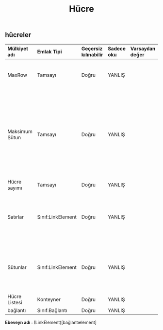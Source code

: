 ﻿---
title: Hücre
second_title: Aspose.Cells Cloud Documen
type: docs
url: /tr/specification/model/cells/
description: "Aspose.Cells Bulut modeli spesifikasyonu: Cells. Açma, oluşturma, düzenleme, bölme, birleştirme, karşılaştırma ve dönüştürme gibi özelliklerle Excel ve diğer elektronik tablo belgelerini zahmetsizce yönetin"
weight: 50
---
## **hücreler**

 

| Mülkiyet adı| Emlak Tipi| Geçersiz kılınabilir| Sadece oku| Varsayılan değer| Tanım|
|:- |:- |:- |:- |:- |:- |
| MaxRow| Tamsayı| Doğru| YANLIŞ|| Veri veya stil içeren hücrenin maksimum satır dizini.|
| Maksimum Sütun| Tamsayı| Doğru| YANLIŞ||Koleksiyonda oluşturulan hücrelerin maksimum sütun dizini (tüm sütun için stilin tanımlandığı ancak içinde hiçbir hücrenin başlatılmadığı sütunu içermez).|
| Hücre sayımı| Tamsayı| Doğru| YANLIŞ|||
| Satırlar| Sınıf:LinkElement| Doğru| YANLIŞ|| Bu çalışma sayfasındaki tek tek satırları temsil eden nesnelerin koleksiyonunu alır.|
| Sütunlar| Sınıf:LinkElement| Doğru| YANLIŞ|| Bu çalışma sayfasındaki tek tek sütunları temsil eden nesnelerin koleksiyonunu alır.|
| Hücre Listesi| Konteyner| Doğru| YANLIŞ|||
| bağlantı| Sınıf:Bağlantı| Doğru| YANLIŞ|||

**Ebeveyn adı** : (LinkElement)[bağlantıelement]